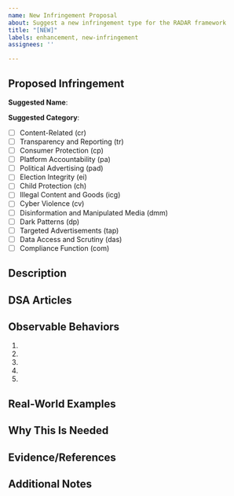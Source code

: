 ```yaml
---
name: New Infringement Proposal
about: Suggest a new infringement type for the RADAR framework
title: "[NEW]"
labels: enhancement, new-infringement
assignees: ''

---
```


## Proposed Infringement

**Suggested Name**: <!-- Clear, concise title for the infringement -->

**Suggested Category**: 
<!-- Select one: -->
- [ ] Content-Related (cr)
- [ ] Transparency and Reporting (tr)
- [ ] Consumer Protection (cp)
- [ ] Platform Accountability (pa)
- [ ] Political Advertising (pad)
- [ ] Election Integrity (ei)
- [ ] Child Protection (ch)
- [ ] Illegal Content and Goods (icg)
- [ ] Cyber Violence (cv)
- [ ] Disinformation and Manipulated Media (dmm)
- [ ] Dark Patterns (dp)
- [ ] Targeted Advertisements (tap)
- [ ] Data Access and Scrutiny (das)
- [ ] Compliance Function (com)

## Description
<!-- Detailed explanation of what this infringement involves -->

## DSA Articles
<!-- Which DSA articles does this relate to? List article numbers -->

## Observable Behaviors
<!-- List specific, measurable behaviors that indicate this infringement -->
1. 
2. 
3. 
4. 
5. 

## Real-World Examples
<!-- Provide actual examples you've observed or documented -->

## Why This Is Needed
<!-- Explain why this infringement isn't covered by existing ones -->

## Evidence/References
<!-- Links to reports, documentation, or other sources supporting this addition -->

## Additional Notes
<!-- Any other relevant information -->

